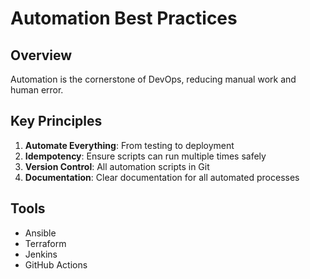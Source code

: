 # Automation Best Practices

## Overview
Automation is the cornerstone of DevOps, reducing manual work and human error.

## Key Principles
1. **Automate Everything**: From testing to deployment
2. **Idempotency**: Ensure scripts can run multiple times safely
3. **Version Control**: All automation scripts in Git
4. **Documentation**: Clear documentation for all automated processes

## Tools
- Ansible
- Terraform
- Jenkins
- GitHub Actions
